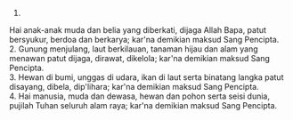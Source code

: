 1.
Hai anak-anak muda dan belia
yang diberkati, dijaga Allah Bapa,
patut bersyukur, berdoa dan berkarya;
kar'na demikian maksud Sang Pencipta.
<br>
2.
Gunung menjulang, laut berkilauan,
tanaman hijau dan alam yang menawan
patut dijaga, dirawat, dikelola;
kar'na demikian maksud Sang Pencipta.
<br>
3.
Hewan di bumi, unggas di udara,
ikan di laut serta binatang langka
patut disayang, dibela, dip'lihara;
kar'na demikian maksud Sang Pencipta.
<br>
4.
Hai manusia, muda dan dewasa,
hewan dan pohon serta seisi dunia,
pujilah Tuhan seluruh alam raya;
kar'na demikian maksud Sang Pencipta.